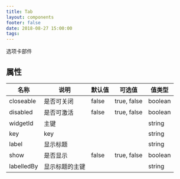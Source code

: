 ```yaml
---
title: Tab
layout: components
footer: false
date: 2018-08-27 15:00:00
tags:
---
```


选项卡部件

## 属性

| 名称  | 说明 | 默认值 | 可选值 | 值类型 |
| ----- | ------ | ----- | ----- | --------- |
| closeable | 是否可关闭 | false | true, false | boolean |
| disabled | 是否可激活 | false | true, false | boolean |
| widgetId | 主键 | | | string |
| key | key | | | string |
| label | 显示标题 | | | string |
| show | 是否显示 | false | true, false | boolean |
| labelledBy | 显示标题的主键 | | | string |